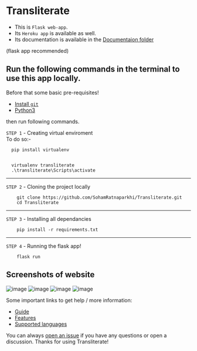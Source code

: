 # Transliterate

- This is `Flask web-app`. 
- Its `Heroku app` is available as well.
- Its documentation is available in the [Documentaion folder](https://github.com/SohamRatnaparkhi/Transliterate/tree/main/Documentation)

(flask app recommended)

## Run the following commands in the terminal to use this app locally.
Before that some basic pre-requisites!
- [Install `git`](https://git-scm.com/downloads)
- [Python3](https://www.python.org/downloads/)


then run following commands. 

`STEP 1` - Creating virtual enviroment<br>
To do so:-
```
  pip install virtualenv
```
```

  virtualenv transliterate
  .\transliterate\Scripts\activate
```
----
`STEP 2` - Cloning the project locally
```
    git clone https://github.com/SohamRatnaparkhi/Transliterate.git
    cd Transliterate
```
----
`STEP 3` - Installing all dependancies

```
    pip install -r requirements.txt
```
---
`STEP 4` - Running the flask app!
```
    flask run
```


## Screenshots of website

![image](https://user-images.githubusercontent.com/92905626/185051024-85a5e4fb-17b5-455e-a55d-d0592c307a39.png)
![image](https://user-images.githubusercontent.com/92905626/185051183-da6bc7f6-658f-42d4-8b66-569a75cb2ae5.png)
![image](https://user-images.githubusercontent.com/92905626/185051306-1aae41aa-4aa7-4517-8e19-6abfb5df18e8.png)
![image](https://user-images.githubusercontent.com/92905626/185051414-5bd92ebb-106c-4abf-8297-f6fcf10f651a.png)


Some important links to get help / more information:
- [Guide](https://github.com/SohamRatnaparkhi/Transliterate/blob/main/Documentation/guide.md)
- [Features](https://github.com/SohamRatnaparkhi/Transliterate/blob/main/Documentation/features.md)
- [Supported languages](https://github.com/SohamRatnaparkhi/Transliterate/blob/main/Documentation/LanguageSupport.md)

You can always [open an issue](#https://github.com/SohamRatnaparkhi/Transliterate/issues) if you have any questions or open a discussion. Thanks for using Transliterate!
